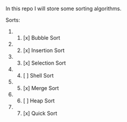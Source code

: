 In this repo I will store some sorting algorithms.

Sorts:
1. 1) [x] Bubble Sort
2. 2) [x] Insertion Sort
3. 3) [x] Selection Sort
4. 4) [ ] Shell Sort
5. 5) [x] Merge Sort
6. 6) [ ] Heap Sort
7. 7) [x] Quick Sort
